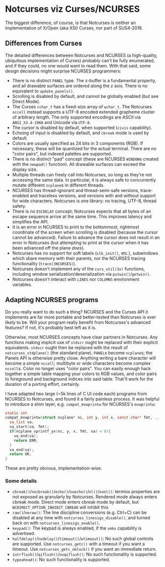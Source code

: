 # Notcurses viz Curses/NCURSES

The biggest difference, of course, is that Notcurses is neither an
implementation of X/Open (aka XSI) Curses, nor part of SUS4-2018.

## Differences from Curses

The detailed differences between Notcurses and NCURSES (a high-quality, ubiquitous
implementation of Curses) probably can't be fully enumerated, and if they
could, no one would want to read them. With that said, some design decisions
might surprise NCURSES programmers:

* There is no distinct `PANEL` type. The z-buffer is a fundamental property,
  and all drawable surfaces are ordered along the z axis. There is no
  equivalent to `update_panels()`.
* Scrolling is disabled by default, and cannot be globally enabled (but
  see Direct Mode).
* The Curses `cchar_t` has a fixed-size array of `wchar_t`. The Notcurses
  `nccell` instead supports a UTF-8 encoded extended grapheme cluster of
  arbitrary length. The only supported encodings are ASCII via `ANSI_X3.4-1968`
  and Unicode via `UTF-8`.
* The cursor is disabled by default, when supported (`civis` capability).
* Echoing of input is disabled by default, and `cbreak` mode is used by default.
* Colors are usually specified as 24 bits in 3 components (RGB). If necessary,
  these will be quantized for the actual terminal. There are no "color pairs",
  but indexed palettes are supported.
* There is no distinct "pad" concept (these are NCURSES `WINDOW`s created with
  the `newpad()` function). All drawable surfaces can exceed the display size.
* Multiple threads can freely call into Notcurses, so long as they're not
  accessing the same data. In particular, it is always safe to concurrently
  mutate different `ncplane`s in different threads.
* NCURSES has thread-ignorant and thread-semi-safe versions, trace-enabled and
  traceless versions, and versions with and without support for wide characters.
  Notcurses is one library: no tracing, UTF-8, thread safety.
* There is no `ESCDELAY` concept; Notcurses expects that all bytes of an
  escape sequence arrive at the same time. This improves latency and simplifies
  the API.
* It is an error in NCURSES to print to the bottommost, rightmost coordinate of
  the screen when scrolling is disabled (because the cursor cannot be advanced).
  Failure to advance the cursor does not result in an error in Notcurses (but
  attempting to print at the cursor when it has been advanced off the plane *does*).
* Notcurses has no support for soft labels (`slk_init()`, etc.), subwindows
  which share memory with their parents, nor the NCURSES tracing functionality
  (`trace(3NCURSES)`).
* Notcurses doesn't implement any of the `curs_util(3x)` functions, including
  window serialization/deserialization via `putwin()`/`getwin()`.
* Notcurses doesn't interact with `LINES` nor `COLUMNS` environment variables.

## Adapting NCURSES programs

Do you really want to do such a thing? NCURSES and the Curses API it implements
are far more portable and better-tested than Notcurses is ever likely to be.
Will your program really benefit from Notcurses's advanced features? If not,
it's probably best left as it is.

Otherwise, most NCURSES concepts have clear partners in Notcurses. Any functions
making implicit use of `stdscr` ought be replaced with their explicit
equivalents. `stdscr` ought then be replaced with the result of
`notcurses_stdplane()` (the standard plane). `PANEL`s become `ncplane`s; the
Panels API is otherwise pretty close. Anything writing a bare character will
become a simple `nccell`; multibyte or wide characters become complex `nccell`s.
Color no longer uses "color pairs". You can easily enough hack together a
simple table mapping your colors to RGB values, and color pairs to foreground
and background indices into said table. That'll work for the duration of a
porting effort, certainly.

I have adapted two large (~5k lines of C UI code each) programs from NCURSES to
Notcurses, and found it a fairly painless process. It was helpful to introduce
a shim layer, e.g. `compat_mvwprintw` for NCURSES's `mvwprintw`:

```c
static int
compat_mvwprintw(struct ncplane* nc, int y, int x, const char* fmt, ...){
  va_list va;
  va_start(va, fmt);
  if(ncplane_vprintf_yx(nc, y, x, fmt, va) < 0){
    va_end(va);
    return ERR;
  }
  va_end(va);
  return OK;
}
```

These are pretty obvious, implementation-wise.

### Some details

* `cbreak()`/`nocbreak()`/`echo()`/`noecho()`/`nl()`/`nonl()`: termios
  properties are not exposed as granularly by Notcurses. Rendered mode
  always enters cbreak mode. Direct mode enters cbreak mode by default,
  but `NCDIRECT_OPTION_INHIBIT_CBREAK` will inhibit this.
* `raw()`/`noraw()`: The line discipline conversions (e.g. Ctrl+C) can be
  disabled at any time with `notcurses_linesigs_disable()`, and turned back on
  with `notcurses_linesigs_enable()`.
* `keypad()`: The keypad is always enabled, if the `smkx`
  capability is advertised.
* `halfdelay()`/`nodelay()`/`timeout()`/`wtimeout()`: No such global controls
  are supported. Use `notcurses_getc()` with a timeout if you want a timeout.
  Use `notcurses_getc_nblock()` if you want an immediate return.
* `intrflush()`/`qiflush()`/`noqiflush()`: No such functionality is supported.
* `typeahead()`: No such functionality is supported.

